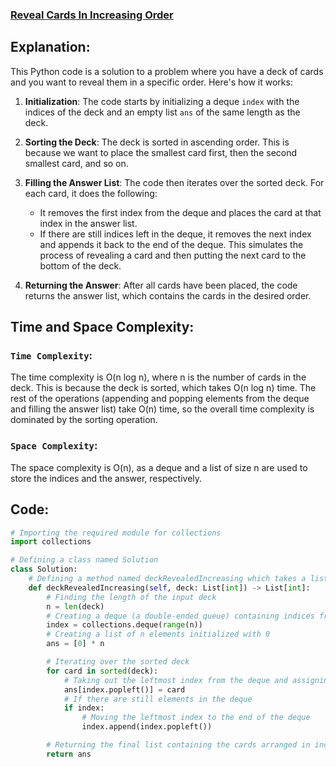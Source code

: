 ### [Reveal Cards In Increasing Order](https://leetcode.com/problems/reveal-cards-in-increasing-order/description/)

## Explanation:
This Python code is a solution to a problem where you have a deck of cards and you want to reveal them in a specific order. Here's how it works:

1. **Initialization**: The code starts by initializing a deque `index` with the indices of the deck and an empty list `ans` of the same length as the deck.

2. **Sorting the Deck**: The deck is sorted in ascending order. This is because we want to place the smallest card first, then the second smallest card, and so on.

3. **Filling the Answer List**: The code then iterates over the sorted deck. For each card, it does the following:
    - It removes the first index from the deque and places the card at that index in the answer list.
    - If there are still indices left in the deque, it removes the next index and appends it back to the end of the deque. This simulates the process of revealing a card and then putting the next card to the bottom of the deck.

4. **Returning the Answer**: After all cards have been placed, the code returns the answer list, which contains the cards in the desired order.

## Time and Space Complexity:
### `Time Complexity`:
The time complexity is O(n log n), where n is the number of cards in the deck. This is because the deck is sorted, which takes O(n log n) time. The rest of the operations (appending and popping elements from the deque and filling the answer list) take O(n) time, so the overall time complexity is dominated by the sorting operation.

### `Space Complexity`:
The space complexity is O(n), as a deque and a list of size n are used to store the indices and the answer, respectively.

## Code:
```py
# Importing the required module for collections
import collections

# Defining a class named Solution
class Solution:
    # Defining a method named deckRevealedIncreasing which takes a list of integers (deck) as input and returns a list of integers
    def deckRevealedIncreasing(self, deck: List[int]) -> List[int]:
        # Finding the length of the input deck
        n = len(deck)
        # Creating a deque (a double-ended queue) containing indices from 0 to n-1
        index = collections.deque(range(n))
        # Creating a list of n elements initialized with 0
        ans = [0] * n

        # Iterating over the sorted deck
        for card in sorted(deck):
            # Taking out the leftmost index from the deque and assigning the current card to the corresponding position in the ans list
            ans[index.popleft()] = card
            # If there are still elements in the deque
            if index:
                # Moving the leftmost index to the end of the deque
                index.append(index.popleft())

        # Returning the final list containing the cards arranged in increasing order according to the given rules
        return ans

```
